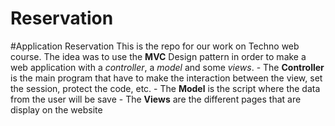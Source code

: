 # Reservation
#Application Reservation  This is the repo for our work on Techno web course.  The idea was to use the **MVC** Design pattern in order to make a web application  with a *controller*, a *model* and some *views*.  - The **Controller** is the main program that have to make the interaction between  the view, set the session, protect the code, etc. - The **Model** is the script where the data from the user will be save - The **Views** are the different pages that are display on the website
